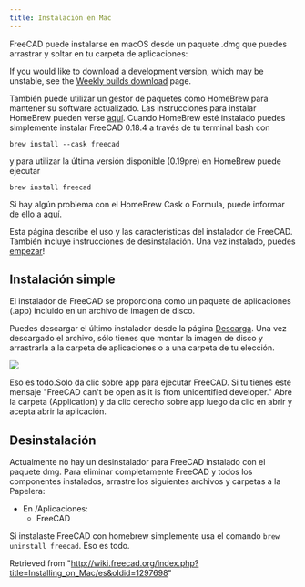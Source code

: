 ```yaml
---
title: Instalación en Mac
---
```

FreeCAD puede instalarse en macOS desde un paquete .dmg que puedes arrastrar y soltar en tu carpeta de aplicaciones:

If you would like to download a development version, which may be unstable, see the [Weekly builds download](https://github.com/FreeCAD/FreeCAD-Bundle/releases/tag/weekly-builds) page.

También puede utilizar un gestor de paquetes como HomeBrew para mantener su software actualizado. Las instrucciones para instalar HomeBrew pueden verse [aquí](https://brew.sh/). Cuando HomeBrew esté instalado puedes simplemente instalar FreeCAD 0.18.4 a través de tu terminal bash con

```
brew install --cask freecad

```

y para utilizar la última versión disponible (0.19pre) en HomeBrew puede ejecutar

```
brew install freecad

```

Si hay algún problema con el HomeBrew Cask o Formula, puede informar de ello a [aquí](https://github.com/FreeCAD/homebrew-freecad).

Esta página describe el uso y las características del instalador de FreeCAD. También incluye instrucciones de desinstalación.
Una vez instalado, puedes [empezar](/Getting_started/es "Getting started/es")!

## Instalación simple

El instalador de FreeCAD se proporciona como un paquete de aplicaciones (.app) incluido en un archivo de imagen de disco.

Puedes descargar el último instalador desde la página [Descarga](/Download/es "Download/es"). Una vez descargado el archivo, sólo tienes que montar la imagen de disco y arrastrarla a la carpeta de aplicaciones o a una carpeta de tu elección.

![](/images/Mac_installer_1.png)

Eso es todo.Solo da clic sobre app para ejecutar FreeCAD. Si tu tienes este mensaje "FreeCAD can't be open as it is from unidentified developer." Abre la carpeta (Application) y da clic derecho sobre app luego da clic en abrir y acepta abrir la aplicación.

## Desinstalación

Actualmente no hay un desinstalador para FreeCAD instalado con el paquete dmg. Para eliminar completamente FreeCAD y todos los componentes instalados, arrastre los siguientes archivos y carpetas a la Papelera:

* En /Aplicaciones:
  + FreeCAD

Si instalaste FreeCAD con homebrew simplemente usa el comando `brew uninstall freecad`. Eso es todo.

Retrieved from "<http://wiki.freecad.org/index.php?title=Installing_on_Mac/es&oldid=1297698>"